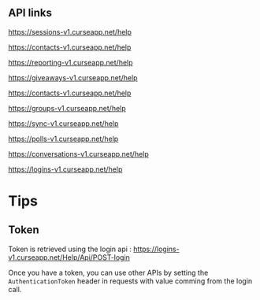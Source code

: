 ## API links

https://sessions-v1.curseapp.net/help

https://contacts-v1.curseapp.net/help

https://reporting-v1.curseapp.net/help

https://giveaways-v1.curseapp.net/help

https://contacts-v1.curseapp.net/help

https://groups-v1.curseapp.net/help

https://sync-v1.curseapp.net/help

https://polls-v1.curseapp.net/help

https://conversations-v1.curseapp.net/help

https://logins-v1.curseapp.net/help

# Tips

## Token

Token is retrieved using the login api : https://logins-v1.curseapp.net/Help/Api/POST-login

Once you have a token, you can use other APIs by setting the `AuthenticationToken` header in requests with value comming from the login call.
